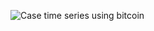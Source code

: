 ![Case time series using bitcoin](https://github.com/pedromateusalmeida/time-series-analysis-bitcoin/blob/main/btc_gif.gif)
